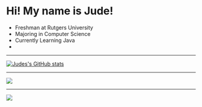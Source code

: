 # Hi! My name is Jude! 
- Freshman at Rutgers University
- Majoring in Computer Science
- Currently Learning Java
- 

---
[![Judes's GitHub stats](https://github-readme-stats.vercel.app/api?username=Jude-Shorbaji&show_icons=true&theme=swift)](https://github.com/Jude-Shorbaji/github-readme-stats) 

---
![](https://github-readme-stats.vercel.app/api/top-langs/?username=jude-Shorbaji&theme=swift&hide_border=false&include_all_commits=false&count_private=false&layout=compact)

---
[![](https://visitcount.itsvg.in/api?id=Jude-Shorbaji&icon=0&color=0)](https://visitcount.itsvg.in)



<!-- Proudly created with GPRM ( https://gprm.itsvg.in ) -->
